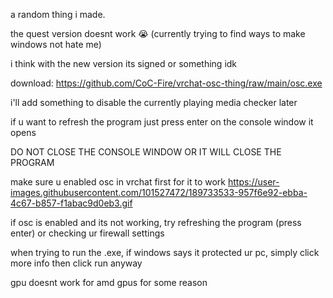 a random thing i made.

the quest version doesnt work :sob: (currently trying to find ways to make windows not hate me)

i think with the new version its signed or something idk

download: https://github.com/CoC-Fire/vrchat-osc-thing/raw/main/osc.exe

i'll add something to disable the currently playing media checker later

if u want to refresh the program just press enter on the console window it opens

DO NOT CLOSE THE CONSOLE WINDOW OR IT WILL CLOSE THE PROGRAM

make sure u enabled osc in vrchat first for it to work https://user-images.githubusercontent.com/101527472/189733533-957f6e92-ebba-4c67-b857-f1abac9d0eb3.gif

if osc is enabled and its not working, try refreshing the program (press enter) or checking ur firewall settings

when trying to run the .exe, if windows says it protected ur pc, simply click more info then click run anyway

gpu doesnt work for amd gpus for some reason
